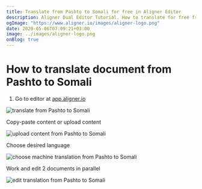 ```yaml
---
title: Translate from Pashto to Somali for free in Aligner Editor
description: Aligner Dual Editor Tutorial. How to translate for free from Pashto to Somali. Aligner is multilingual document management platform. 
ogImage: "https://www.aligner.io/images/aligner-logo.png"
date: 2020-05-06T07:09:21+03:00
image: ../images/aligner-logo.png
onBlog: true
---
```


# How to translate document from Pashto to Somali

1. Go to editor at [app.aligner.io](https://app.aligner.io "Aligner App web page")

![translate from Pashto to Somali](../aligner-blank-editor.png "translate from Pashto to Somali")

Copy-paste content or upload content

![upload content from Pashto to Somali](../aligner-uploaded-document.png "upload content from Pashto to Somali")

Choose desired language

![choose machine translation from Pashto to Somali](../aligner-language-dropdown.png "choose machine translation from Pashto to Somali")

Work and edit 2 documents in parallel

![edit translation from Pashto to Somali](../aligner-double-sitded-editor.png "edit translation from Pashto to Somali")

